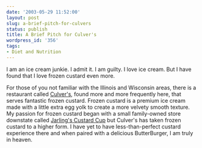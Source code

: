 ```yaml
---
date: '2003-05-29 11:52:00'
layout: post
slug: a-brief-pitch-for-culvers
status: publish
title: A Brief Pitch for Culver's
wordpress_id: '356'
tags:
- Diet and Nutrition
---
```


I am an ice cream junkie. I admit it. I am guilty. I love ice cream. But I have found that I love frozen custard even more.




For those of you not familiar with the Illinois and Wisconsin areas, there is a restaurant called [Culver's](http://www.culvers.com/), found more and more frequently here, that serves fantastic frozen custard. Frozen custard is a premium ice cream made with a little extra egg yolk to create a more velvety smooth texture. My passion for frozen custard began with a small family-owned store downstate called [Jarling's Custard Cup](http://www.hrtimeout.com/rednews/2002/08/30/build/Dining/dining.php) but Culver's has taken frozen custard to a higher form. I have yet to have less-than-perfect custard experience there and when paired with a delicious ButterBurger, I am truly in heaven.



